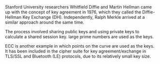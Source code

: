 

Stanford University researchers Whitfield Diffie and Martin Hellman came up with the concept of key agreement in 1976, which they called the Diffie-Hellman Key Exchange (DH). Independently, Ralph Merkle arrived at a similar approach around the same time.

The process involved sharing public keys and using private keys to calculate a shared session key. large prime numbers are used as the keys.

ECC is another example in which points on the curve are used as the keys.  It has been included in the cipher suite for key agreement/exchange in TLS/SSL and Bluetooth (LE) protocols, due to its relatively small key size.

 

